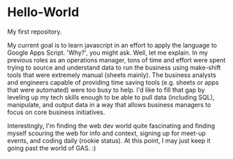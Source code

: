 # Hello-World

My first repository.

My current goal is to learn javascript in an effort to apply the language to Google Apps Script. 'Why?', you might ask. Well, let me explain. In my previous roles as an operations manager, tons of time and effort were spent trying to source and understand data to run the business using make-shift tools that were extremely manual (sheets mainly). The business analysts and engineers capable of providing time saving tools (e.g. sheets or apps that were automated) were too busy to help. I'd like to fill that gap by leveling up my tech skills enough to be able to pull data (including SQL), manipulate, and output data in a way that allows business managers to focus on core business initiatives. 

Interestingly, I'm finding the web dev world quite fascinating and finding myself scouring the web for info and context, signing up for meet-up events, and coding daily (rookie status). At this point, I may just keep it going past the world of GAS. :) 
